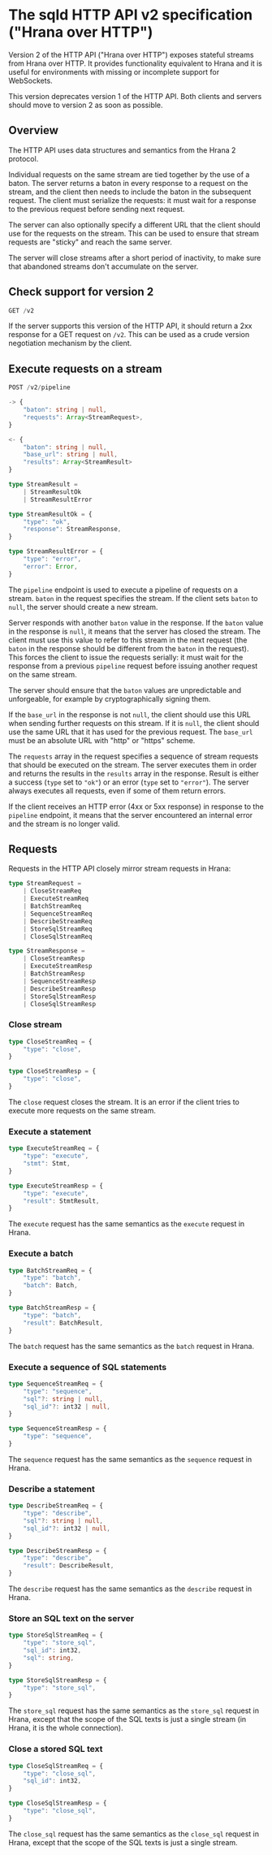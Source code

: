 # The sqld HTTP API v2 specification ("Hrana over HTTP")

Version 2 of the HTTP API ("Hrana over HTTP") exposes stateful streams from
Hrana over HTTP. It provides functionality equivalent to Hrana and it is useful
for environments with missing or incomplete support for WebSockets.

This version deprecates version 1 of the HTTP API. Both clients and servers
should move to version 2 as soon as possible.

## Overview

The HTTP API uses data structures and semantics from the Hrana 2 protocol.

Individual requests on the same stream are tied together by the use of a baton.
The server returns a baton in every response to a request on the stream, and the
client then needs to include the baton in the subsequent request. The client
must serialize the requests: it must wait for a response to the previous request
before sending next request.

The server can also optionally specify a different URL that the client should
use for the requests on the stream. This can be used to ensure that stream
requests are "sticky" and reach the same server.

The server will close streams after a short period of inactivity, to make sure
that abandoned streams don't accumulate on the server.

## Check support for version 2

```typescript
GET /v2
```

If the server supports this version of the HTTP API, it should return a 2xx
response for a GET request on `/v2`. This can be used as a crude version
negotiation mechanism by the client.

## Execute requests on a stream

```typescript
POST /v2/pipeline

-> {
    "baton": string | null,
    "requests": Array<StreamRequest>,
}

<- {
    "baton": string | null,
    "base_url": string | null,
    "results": Array<StreamResult>
}

type StreamResult =
    | StreamResultOk
    | StreamResultError

type StreamResultOk = {
    "type": "ok",
    "response": StreamResponse,
}

type StreamResultError = {
    "type": "error",
    "error": Error,
}
```

The `pipeline` endpoint is used to execute a pipeline of requests on a stream.
`baton` in the request specifies the stream. If the client sets `baton` to
`null`, the server should create a new stream.

Server responds with another `baton` value in the response. If the `baton` value
in the response is `null`, it means that the server has closed the stream. The
client must use this value to refer to this stream in the next request (the
`baton` in the response should be different from the `baton` in the request).
This forces the client to issue the requests serially: it must wait for the
response from a previous `pipeline` request before issuing another request on
the same stream.

The server should ensure that the `baton` values are unpredictable and
unforgeable, for example by cryptographically signing them.

If the `base_url` in the response is not `null`, the client should use this URL
when sending further requests on this stream. If it is `null`, the client should
use the same URL that it has used for the previous request. The `base_url`
must be an absolute URL with "http" or "https" scheme.

The `requests` array in the request specifies a sequence of stream requests that
should be executed on the stream. The server executes them in order and returns
the results in the `results` array in the response. Result is either a success
(`type` set to `"ok"`) or an error (`type` set to `"error"`). The server always
executes all requests, even if some of them return errors.

If the client receives an HTTP error (4xx or 5xx response) in response to the
`pipeline` endpoint, it means that the server encountered an internal error and
the stream is no longer valid.

## Requests

Requests in the HTTP API closely mirror stream requests in Hrana:

```typescript
type StreamRequest =
    | CloseStreamReq
    | ExecuteStreamReq
    | BatchStreamReq
    | SequenceStreamReq
    | DescribeStreamReq
    | StoreSqlStreamReq
    | CloseSqlStreamReq

type StreamResponse =
    | CloseStreamResp
    | ExecuteStreamResp
    | BatchStreamResp
    | SequenceStreamResp
    | DescribeStreamResp
    | StoreSqlStreamResp
    | CloseSqlStreamResp
```

### Close stream

```typescript
type CloseStreamReq = {
    "type": "close",
}

type CloseStreamResp = {
    "type": "close",
}
```

The `close` request closes the stream. It is an error if the client tries to
execute more requests on the same stream.

### Execute a statement

```typescript
type ExecuteStreamReq = {
    "type": "execute",
    "stmt": Stmt,
}

type ExecuteStreamResp = {
    "type": "execute",
    "result": StmtResult,
}
```

The `execute` request has the same semantics as the `execute` request in Hrana.

### Execute a batch

```typescript
type BatchStreamReq = {
    "type": "batch",
    "batch": Batch,
}

type BatchStreamResp = {
    "type": "batch",
    "result": BatchResult,
}
```

The `batch` request has the same semantics as the `batch` request in Hrana.

### Execute a sequence of SQL statements

```typescript
type SequenceStreamReq = {
    "type": "sequence",
    "sql"?: string | null,
    "sql_id"?: int32 | null,
}

type SequenceStreamResp = {
    "type": "sequence",
}
```

The `sequence` request has the same semantics as the `sequence` request in
Hrana.

### Describe a statement

```typescript
type DescribeStreamReq = {
    "type": "describe",
    "sql"?: string | null,
    "sql_id"?: int32 | null,
}

type DescribeStreamResp = {
    "type": "describe",
    "result": DescribeResult,
}
```

The `describe` request has the same semantics as the `describe` request in
Hrana.

### Store an SQL text on the server

```typescript
type StoreSqlStreamReq = {
    "type": "store_sql",
    "sql_id": int32,
    "sql": string,
}

type StoreSqlStreamResp = {
    "type": "store_sql",
}
```

The `store_sql` request has the same semantics as the `store_sql` request in
Hrana, except that the scope of the SQL texts is just a single stream (in Hrana,
it is the whole connection).

### Close a stored SQL text

```typescript
type CloseSqlStreamReq = {
    "type": "close_sql",
    "sql_id": int32,
}

type CloseSqlStreamResp = {
    "type": "close_sql",
}
```

The `close_sql` request has the same semantics as the `close_sql` request in
Hrana, except that the scope of the SQL texts is just a single stream.
